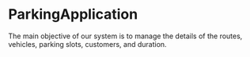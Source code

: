 # ParkingApplication
The main objective of our system is to manage the details of the routes, vehicles, parking slots, customers, and duration.
